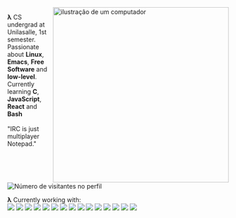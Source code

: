 <img src="https://external-content.duckduckgo.com/iu/?u=http%3A%2F%2Fxahlee.info%2Femacs%2Fmisc%2Fi%2FMarisa_Kirisame_emacs_magic.png&f=1&nofb=1&ipt=bf2a8b9dd038a05e93c296c2eb00efe96013136a619c44eeeb832284d6a938a2&ipo=images" alt="ilustração de um computador" min-width="400px" max-width="400px" width="400px" align="right">

<p align="left"> 
<b>λ</b> CS undergrad at Unilasalle, 1st semester. Passionate about <b>Linux</b>, <b>Emacs</b>, <b>Free Software</b> and <b>low-level</b>.<br>Currently learning <b>C</b>, <b>JavaScript</b>, <b>React</b> and <b>Bash</b><br><br>
"IRC is just multiplayer Notepad."
<p>

<img src="https://profile-counter.glitch.me/DiogoBnfr/count.svg" alt="Número de visitantes no perfil"/>

<b>λ</b> Currently working with:<br>
<img src="https://img.shields.io/badge/Arch%20Linux-1793D1?logo=arch-linux&logoColor=fff&style=for-the-badge"/>
<img src="https://img.shields.io/badge/Windows-0078D6?style=for-the-badge&logo=windows&logoColor=white"/>
<img src="https://img.shields.io/badge/alacritty-F46D01?style=for-the-badge&logo=alacritty&logoColor=white"/>
<img src="https://img.shields.io/badge/NeoVim-%2357A143.svg?&style=for-the-badge&logo=neovim&logoColor=white"/>
<img src="https://img.shields.io/badge/tmux-1BB91F?style=for-the-badge&logo=tmux&logoColor=white"/>
<img src="https://img.shields.io/badge/shell_script-%23121011.svg?style=for-the-badge&logo=gnu-bash&logoColor=white"/>
<img src="https://img.shields.io/badge/c-%2300599C.svg?style=for-the-badge&logo=c&logoColor=white" />
<img src="https://img.shields.io/badge/c%23-%23239120.svg?style=for-the-badge&logo=csharp&logoColor=white" />
<img src="https://img.shields.io/badge/.NET-5C2D91?style=for-the-badge&logo=.net&logoColor=white"/>
<img src="https://img.shields.io/badge/javascript-%23323330.svg?style=for-the-badge&logo=javascript&logoColor=%23F7DF1E" />
<img src="https://img.shields.io/badge/react-%2320232a.svg?style=for-the-badge&logo=react&logoColor=%2361DAFB"/>
<img src="https://img.shields.io/badge/html5-%23E34F26.svg?style=for-the-badge&logo=html5&logoColor=white" />
<img src="https://img.shields.io/badge/css3-%231572B6.svg?style=for-the-badge&logo=css3&logoColor=white" />
<img src="https://img.shields.io/badge/git-%23F05033.svg?style=for-the-badge&logo=git&logoColor=white" />
<img src="https://img.shields.io/badge/github-%23121011.svg?style=for-the-badge&logo=github&logoColor=white" />
